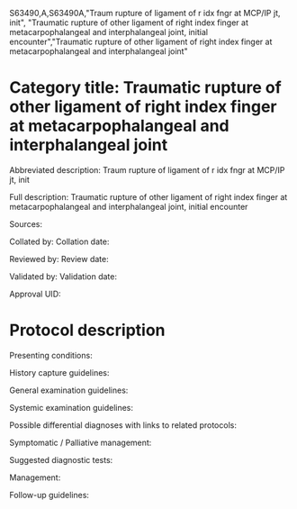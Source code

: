 S63490,A,S63490A,"Traum rupture of ligament of r idx fngr at MCP/IP jt, init", "Traumatic rupture of other ligament of right index finger at metacarpophalangeal and interphalangeal joint, initial encounter","Traumatic rupture of other ligament of right index finger at metacarpophalangeal and interphalangeal joint"
# Category title: Traumatic rupture of other ligament of right index finger at metacarpophalangeal and interphalangeal joint

Abbreviated description: Traum rupture of ligament of r idx fngr at MCP/IP jt, init

Full description: Traumatic rupture of other ligament of right index finger at metacarpophalangeal and interphalangeal joint, initial encounter

Sources:

Collated by:
Collation date:

Reviewed by:
Review date:

Validated by:
Validation date:

Approval UID:

# Protocol description

Presenting conditions:

History capture guidelines:

General examination guidelines:

Systemic examination guidelines:

Possible differential diagnoses with links to related protocols:

Symptomatic / Palliative management:

Suggested diagnostic tests:

Management:

Follow-up guidelines:
